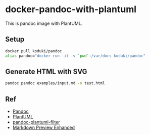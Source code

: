 # docker-pandoc-with-plantuml
This is pandoc image with PlantUML.

## Setup

```bash
docker pull koduki/pandoc
alias pandoc="docker run -it -v `pwd`:/var/docs koduki/pandoc"
```

## Generate HTML with SVG

```bash
pandoc pandoc examples/input.md -o test.html
```

## Ref

- [Pandoc](https://pandoc.org/)
- [PlantUML](http://plantuml.com/)
- [pandoc-plantuml-filter](https://github.com/timofurrer/pandoc-plantuml-filter)
- [Markdown Preview Enhanced](https://shd101wyy.github.io/markdown-preview-enhanced/#/)
